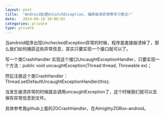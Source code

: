 ```yaml
---
layout: post
title:  "Android处理UnCatchException, 捕获崩溃异常等学习笔记!"
date:   2014-09-18 10:06:03
categories: private
type: private
---
```


当android程序出现UncheckedException异常的时候，程序是直接崩溃掉了，那么我们如何捕获这些异常信息，其实只要实现一个接口就可以了。

写一个类CrashHandler 实现这个接口UncaughtExceptionHandler，只要实现一个方法：public void uncaughtException(Thread thread, Throwable ex)；

然后注册这个类CrashHandler：Thread.setDefaultUncaughtExceptionHandler(this);

当发生崩溃异常的时候就会调用uncaughtException了，这个时候我们就可以去保存异常信息到文件。

具体参考我github上面的ZGCrashHandler，在AlmightyZGBox-android。